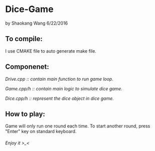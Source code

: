 # Dice-Game
by Shaokang Wang   6/22/2016

## To compile:
  I use CMAKE file to auto generate make file.
  
## Componenet:
   *Drive.cpp :: contain main function to run game loop.*
   
   *Game.cpp/h :: contain main logic to simulate dice game.*
   
   *Dice.cpp/h :: represent the dice object in dice game.*
   
  
## How to play:
  Game will only run one round each time.
  To start another round, press "Enter" key on standard keyboard.
  
  
###### Enjoy it >_<
  

